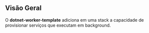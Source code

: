 ## **Visão Geral**

O **dotnet-worker-template** adiciona em uma stack a capacidade de provisionar serviços que executam em background.